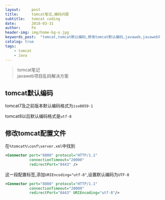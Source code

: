 ```yaml
---
layout:     post
title:      tomcat笔记,编码问题
subtitle:   tomcat coding
date:       2018-03-31
author:     Fe
header-img: img/home-bg-o.jpg
keywords_post:  "tomcat,tomcat默认编码,修改tomcat默认编码,javaweb,javaweb项目乱码"
catalog: true
tags:
    - tomcat
    - Java
---
```

>tomcat笔记   
>javaweb项目乱码解决方案

## tomcat默认编码

tomcat7及之前版本默认编码格式为`iso8859-1`   

tomcat8以后默认编码格式是`utf-8`

## 修改tomcat配置文件

在`%tomcat%\conf\server.xml`中找到
```xml
<Connector port="8080" protocol="HTTP/1.1"
           connectionTimeout="20000"
           redirectPort="8443" />
```

这一段配置标签,添加`URIEncoding="utf-8"`,设置默认编码为`UTF-8`  

```xml
<Connector port="8080" protocol="HTTP/1.1"
           connectionTimeout="20000"
           redirectPort="8443" URIEncoding="utf-8"/>
```
